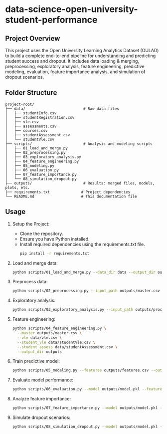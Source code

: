 # data-science-open-university-student-performance

## Project Overview

This project uses the Open University Learning Analytics Dataset (OULAD) to build a complete end-to-end pipeline for understanding and predicting student success and dropout. It includes data loading & merging, preprocessing, exploratory analysis, feature engineering, predictive modeling, evaluation, feature importance analysis, and simulation of dropout scenarios.

## Folder Structure

```
project-root/
├── data/                          # Raw data files
│   ├── studentInfo.csv
│   ├── studentRegistration.csv
│   ├── vle.csv
│   ├── assessments.csv
│   ├── courses.csv
│   ├── studentAssessment.csv
│   └── studentVle.csv
├── scripts/                       # Analysis and modeling scripts
│   ├── 01_load_and_merge.py
│   ├── 02_preprocessing.py
│   ├── 03_exploratory_analysis.py
│   ├── 04_feature_engineering.py
│   ├── 05_modeling.py
│   ├── 06_evaluation.py
│   ├── 07_feature_importance.py
│   └── 08_simulation_dropout.py
├── outputs/                       # Results: merged files, models, plots, etc.
├── requirements.txt              # Project dependencies
└── README.md                     # This documentation file
```

## Usage

1. Setup the Project:
   - Clone the repository.
   - Ensure you have Python installed.
   - Install required dependencies using the requirements.txt file.
     ```bash
     pip install -r requirements.txt
     ```

2. Load and merge data:
   ```bash
   python scripts/01_load_and_merge.py --data_dir data --output_dir outputs
   ```

3. Preprocess data:
   ```bash
   python scripts/02_preprocessing.py --input_path outputs/master.csv --output_dir outputs
   ```

4. Exploratory analysis:
   ```bash
   python scripts/03_exploratory_analysis.py --input_path outputs/processed_master.csv --output_dir outputs/eda
   ```

5. Feature engineering:
   ```bash
   python scripts/04_feature_engineering.py \
     --master outputs/master.csv \
     --vle data/vle.csv \
     --student_vle data/studentVle.csv \
     --student_assess data/studentAssessment.csv \
     --output_dir outputs
   ```

6. Train predictive model:
   ```bash
   python scripts/05_modeling.py --features outputs/features.csv --output_dir outputs
   ```

7. Evaluate model performance:
   ```bash
   python scripts/06_evaluation.py --model outputs/model.pkl --features outputs/features.csv --output_dir outputs
   ```

8. Analyze feature importance:
   ```bash
   python scripts/07_feature_importance.py --model outputs/model.pkl --features outputs/features.csv --output_dir outputs
   ```

9. Simulate dropout scenarios:
   ```bash
   python scripts/08_simulation_dropout.py --model outputs/model.pkl --features outputs/features.csv --n_sim 1000 --output_dir outputs
   ```

